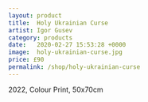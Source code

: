 ```yaml
---
layout: product
title:  Holy Ukrainian Curse
artist: Igor Gusev
category: products
date:   2020-02-27 15:53:28 +0000
image:  holy-ukrainian-curse.jpg
price: £90
permalink: /shop/holy-ukrainian-curse
---
```

2022, Colour Print, 50x70cm
